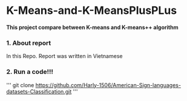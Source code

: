 # K-Means-and-K-MeansPlusPLus
**This project compare between K-means and K-means++ algorithm**

### 1. About report

  In this Repo. Report was written in Vietnamese
  
### 2. Run a code!!!
  '''
  git clone https://github.com/Harly-1506/American-Sign-languages-datasets-Classification.git
  '''
  





